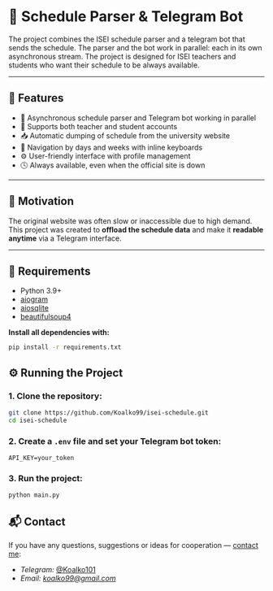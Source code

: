 # 📅 Schedule Parser & Telegram Bot

The project combines the ISEI schedule parser and a telegram bot that sends the schedule. The parser and the bot work in parallel: each in its own asynchronous stream. The project is designed for ISEI teachers and students who want their schedule to be always available.

---

## 🚀 Features

- 🧠 Asynchronous schedule parser and Telegram bot working in parallel
- 🧾 Supports both teacher and student accounts
- 📥 Automatic dumping of schedule from the university website
- 📆 Navigation by days and weeks with inline keyboards
- ⚙️ User-friendly interface with profile management
- 🕓 Always available, even when the official site is down

---

## 🎯 Motivation

The original website was often slow or inaccessible due to high demand.  
This project was created to **offload the schedule data** and make it **readable anytime** via a Telegram interface.

---

## 🔧 Requirements

- Python 3.9+
- [aiogram](https://docs.aiogram.dev/)
- [aiosqlite](https://github.com/omnilib/aiosqlite)
- [beautifulsoup4](https://pypi.org/project/beautifulsoup4/)

**Install all dependencies with:**

```bash
pip install -r requirements.txt
```
## ⚙️ Running the Project
### 1. Clone the repository:
```bash
git clone https://github.com/Koalko99/isei-schedule.git
cd isei-schedule
```
### 2. Create a `.env` file and set your Telegram bot token:
```env
API_KEY=your_token
```
### 3. Run the project:
```bash
python main.py
```

## 📬 Contact

If you have any questions, suggestions or ideas for cooperation — <u>contact me</u>:

- *Telegram:* [@Koalko101](https://t.me/Koalko101)
- *Email:* *koalko99@gmail.com*